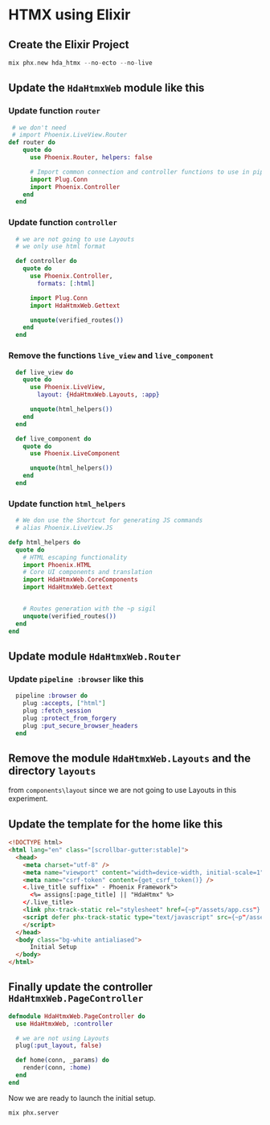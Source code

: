 # HTMX using Elixir

## Create the Elixir Project

```elixir
mix phx.new hda_htmx --no-ecto --no-live 
```

## Update the  `HdaHtmxWeb` module like this

### Update function `router`

```elixir
 # we don't need 
 # import Phoenix.LiveView.Router
def router do
    quote do
      use Phoenix.Router, helpers: false

      # Import common connection and controller functions to use in pipelines
      import Plug.Conn
      import Phoenix.Controller
    end
  end
```

### Update function `controller`

```elixir
  # we are not going to use Layouts
  # we only use html format

  def controller do
    quote do
      use Phoenix.Controller,
        formats: [:html]

      import Plug.Conn
      import HdaHtmxWeb.Gettext

      unquote(verified_routes())
    end
  end

```
### Remove the functions `live_view` and `live_component`

```elixir
  def live_view do
    quote do
      use Phoenix.LiveView,
        layout: {HdaHtmxWeb.Layouts, :app}

      unquote(html_helpers())
    end
  end

  def live_component do
    quote do
      use Phoenix.LiveComponent

      unquote(html_helpers())
    end
  end
  ```

  ### Update function `html_helpers`

  ```elixir
    # We don use the Shortcut for generating JS commands
    # alias Phoenix.LiveView.JS

  defp html_helpers do
    quote do
      # HTML escaping functionality
      import Phoenix.HTML
      # Core UI components and translation
      import HdaHtmxWeb.CoreComponents
      import HdaHtmxWeb.Gettext


      # Routes generation with the ~p sigil
      unquote(verified_routes())
    end
  end

```

## Update module `HdaHtmxWeb.Router`

### Update `pipeline :browser` like this

```elixir
  pipeline :browser do
    plug :accepts, ["html"]
    plug :fetch_session
    plug :protect_from_forgery
    plug :put_secure_browser_headers
  end
``` 

## Remove the module `HdaHtmxWeb.Layouts` and the directory `layouts`
from `components\layout` since we are not going to use Layouts in this experiment.


## Update the template for the home like this

```html
<!DOCTYPE html>
<html lang="en" class="[scrollbar-gutter:stable]">
  <head>
    <meta charset="utf-8" />
    <meta name="viewport" content="width=device-width, initial-scale=1" />
    <meta name="csrf-token" content={get_csrf_token()} />
    <.live_title suffix=" · Phoenix Framework">
      <%= assigns[:page_title] || "HdaHtmx" %>
    </.live_title>
    <link phx-track-static rel="stylesheet" href={~p"/assets/app.css"} />
    <script defer phx-track-static type="text/javascript" src={~p"/assets/app.js"}>
    </script>
  </head>
  <body class="bg-white antialiased">
      Initial Setup
  </body>
</html>
```

## Finally update the controller  `HdaHtmxWeb.PageController`

```elixir
defmodule HdaHtmxWeb.PageController do
  use HdaHtmxWeb, :controller

  # we are not using Layouts
  plug(:put_layout, false)

  def home(conn, _params) do
    render(conn, :home)
  end
end
```

Now we are ready to launch the initial setup.

```
mix phx.server
```


